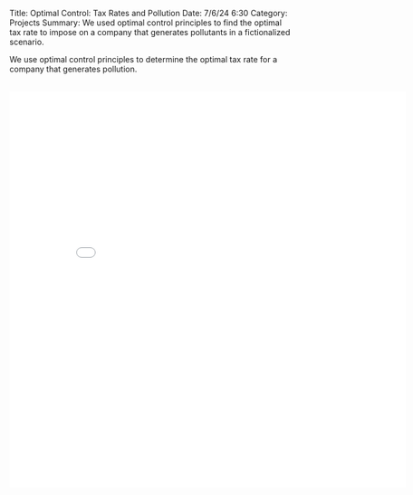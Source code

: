 Title: Optimal Control: Tax Rates and Pollution
Date: 7/6/24 6:30
Category: Projects
Summary: We used optimal control principles to find the optimal tax rate to impose on a company that generates pollutants in a fictionalized scenario.

We use optimal control principles to determine the optimal tax rate for a company that generates pollution.


<br>
<embed
src="files/Optimal_Pollution_Tax_Project.pdf"
width="700px"
height="700px">
</embed>